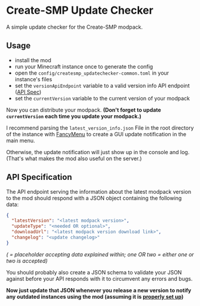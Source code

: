 # Create-SMP Update Checker

A simple update checker for the Create-SMP modpack.

## Usage

- install the mod
- run your Minecraft instance once to generate the config
- open the `config/createsmp_updatechecker-common.toml` in your instance's files
- set the `versionApiEndpoint` variable to a valid version info API endpoint ([API Spec](#api-specification))
- set the `currentVersion` variable to the current version of your modpack

Now you can distribute your modpack.
**(Don't forget to update `currentVersion` each time you update your modpack.)**

I recommend parsing the `latest_version_info.json` File
in the root directory of the instance with [FancyMenu](https://modrinth.com/mod/fancymenu)
to create a GUI update notification in the main menu.

Otherwise, the update notification will just show up in the console and log.
(That's what makes the mod also useful on the server.)

## API Specification

The API endpoint serving the information about the latest modpack version to the mod
should respond with a JSON object containing the following data:

```json
{
  "latestVersion": "<latest modpack version>",
  "updateType": "<needed OR optional>",
  "downloadUrl": "<latest modpack version download link>",
  "changelog": "<update changelog>"
}
```

*(<placeholder> = placeholder accepting data explained within;
one OR two = either one or two is accepted)*

You should probably also create a JSON schema to validate your JSON against
before your API responds with it to circumvent any errors and bugs.

**Now just update that JSON whenever you release a new version
to notify any outdated instances using the mod (assuming it is [properly set up](#usage))**


